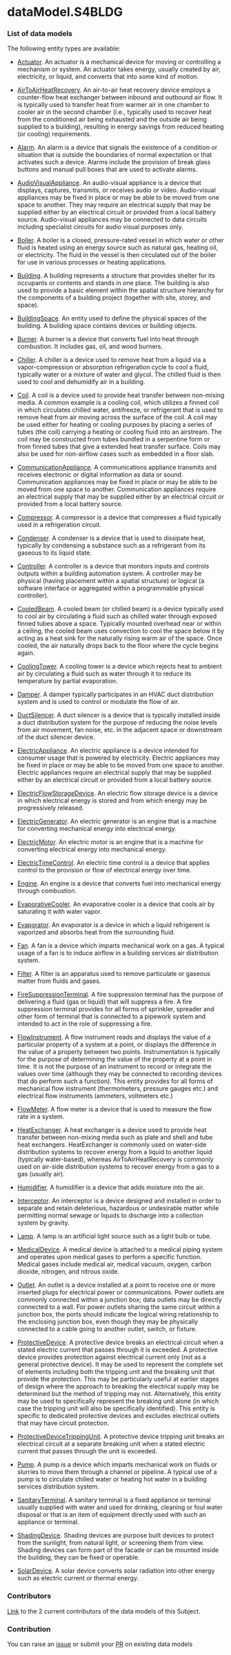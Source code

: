 # dataModel.S4BLDG

### List of data models

The following entity types are available:
- [Actuator](https://github.com/smart-data-models/dataModel.S4BLDG/blob/master/Actuator/README.md). An actuator is a mechanical device for moving or controlling a mechanism or system. An actuator takes energy, usually created by air, electricity, or liquid, and converts that into some kind of motion.

- [AirToAirHeatRecovery](https://github.com/smart-data-models/dataModel.S4BLDG/blob/master/AirToAirHeatRecovery/README.md). An air-to-air heat recovery device employs a counter-flow heat exchanger between inbound and outbound air flow. It is typically used to transfer heat from warmer air in one chamber to cooler air in the second chamber (i.e., typically used to recover heat from the conditioned air being exhausted and the outside air being supplied to a building), resulting in energy savings from reduced heating (or cooling) requirements.

- [Alarm](https://github.com/smart-data-models/dataModel.S4BLDG/blob/master/Alarm/README.md). An alarm is a device that signals the existence of a condition or situation that is outside the boundaries of normal expectation or that activates such a device.  Alarms include the provision of break glass buttons and manual pull boxes that are used to activate alarms.

- [AudioVisualAppliance](https://github.com/smart-data-models/dataModel.S4BLDG/blob/master/AudioVisualAppliance/README.md). An audio-visual appliance is a device that displays, captures, transmits, or receives audio or video.  Audio-visual appliances may be fixed in place or may be able to be moved from one space to another. They may require an electrical supply that may be supplied either by an electrical circuit or provided from a local battery source. Audio-visual appliances may be connected to data circuits including specialist circuits for audio visual purposes only.

- [Boiler](https://github.com/smart-data-models/dataModel.S4BLDG/blob/master/Boiler/README.md). A boiler is a closed, pressure-rated vessel in which water or other fluid is heated using an energy source such as natural gas, heating oil, or electricity. The fluid in the vessel is then circulated out of the boiler for use in various processes or heating applications.

- [Building](https://github.com/smart-data-models/dataModel.S4BLDG/blob/master/Building/README.md). A building represents a structure that provides shelter for its occupants or contents and stands in one place. The building is also used to provide a basic element within the spatial structure hierarchy for the components of a building project (together with site, storey, and space).

- [BuildingSpace](https://github.com/smart-data-models/dataModel.S4BLDG/blob/master/BuildingSpace/README.md). An entity used to define the physical spaces of the building. A building space contains devices or building objects.

- [Burner](https://github.com/smart-data-models/dataModel.S4BLDG/blob/master/Burner/README.md). A burner is a device that converts fuel into heat through combustion. It includes gas, oil, and wood burners.

- [Chiller](https://github.com/smart-data-models/dataModel.S4BLDG/blob/master/Chiller/README.md). A chiller is a device used to remove heat from a liquid via a vapor-compression or absorption refrigeration cycle to cool a fluid, typically water or a mixture of water and glycol. The chilled fluid is then used to cool and dehumidify air in a building.

- [Coil](https://github.com/smart-data-models/dataModel.S4BLDG/blob/master/Coil/README.md). A coil is a device used to provide heat transfer between non-mixing media. A common example is a cooling coil, which utilizes a finned coil in which circulates chilled water, antifreeze, or refrigerant that is used to remove heat from air moving across the surface of the coil. A coil may be used either for heating or cooling purposes by placing a series of tubes (the coil) carrying a heating or cooling fluid into an airstream. The coil may be constructed from tubes bundled in a serpentine form or from finned tubes that give a extended heat transfer surface.  Coils may also be used for non-airflow cases such as embedded in a floor slab.

- [CommunicationAppliance](https://github.com/smart-data-models/dataModel.S4BLDG/blob/master/CommunicationAppliance/README.md). A communications appliance transmits and receives electronic or digital information as data or sound.  Communication appliances may be fixed in place or may be able to be moved from one space to another. Communication appliances require an electrical supply that may be supplied either by an electrical circuit or provided from a local battery source.

- [Compressor](https://github.com/smart-data-models/dataModel.S4BLDG/blob/master/Compressor/README.md). A compressor is a device that compresses a fluid typically used in a refrigeration circuit.

- [Condenser](https://github.com/smart-data-models/dataModel.S4BLDG/blob/master/Condenser/README.md). A condenser is a device that is used to dissipate heat, typically by condensing a substance such as a refrigerant from its gaseous to its liquid state.

- [Controller](https://github.com/smart-data-models/dataModel.S4BLDG/blob/master/Controller/README.md). A controller is a device that monitors inputs and controls outputs within a building automation system.  A controller may be physical (having placement within a spatial structure) or logical (a software interface or aggregated within a programmable physical controller).

- [CooledBeam](https://github.com/smart-data-models/dataModel.S4BLDG/blob/master/CooledBeam/README.md). A cooled beam (or chilled beam) is a device typically used to cool air by circulating a fluid such as chilled water through exposed finned tubes above a space. Typically mounted overhead near or within a ceiling, the cooled beam uses convection to cool the space below it by acting as a heat sink for the naturally rising warm air of the space. Once cooled, the air naturally drops back to the floor where the cycle begins again.

- [CoolingTower](https://github.com/smart-data-models/dataModel.S4BLDG/blob/master/CoolingTower/README.md). A cooling tower is a device which rejects heat to ambient air by circulating a fluid such as water through it to reduce its temperature by partial evaporation.

- [Damper](https://github.com/smart-data-models/dataModel.S4BLDG/blob/master/Damper/README.md). A damper typically participates in an HVAC duct distribution system and is used to control or modulate the flow of air.

- [DuctSilencer](https://github.com/smart-data-models/dataModel.S4BLDG/blob/master/DuctSilencer/README.md). A duct silencer is a device that is typically installed inside a duct distribution system for the purpose of reducing the noise levels from air movement, fan noise, etc. in the adjacent space or downstream of the duct silencer device.

- [ElectricAppliance](https://github.com/smart-data-models/dataModel.S4BLDG/blob/master/ElectricAppliance/README.md). An electric appliance is a device intended for consumer usage that is powered by electricity. Electric appliances may be fixed in place or may be able to be moved from one space to another. Electric appliances require an electrical supply that may be supplied either by an electrical circuit or provided from a local battery source.

- [ElectricFlowStorageDevice](https://github.com/smart-data-models/dataModel.S4BLDG/blob/master/ElectricFlowStorageDevice/README.md). An electric flow storage device is a device in which electrical energy is stored and from which energy may be progressively released.

- [ElectricGenerator](https://github.com/smart-data-models/dataModel.S4BLDG/blob/master/ElectricGenerator/README.md). An electric generator is an engine that is a machine for converting mechanical energy into electrical energy.

- [ElectricMotor](https://github.com/smart-data-models/dataModel.S4BLDG/blob/master/ElectricMotor/README.md). An electric motor is an engine that is a machine for converting electrical energy into mechanical energy.

- [ElectricTimeControl](https://github.com/smart-data-models/dataModel.S4BLDG/blob/master/ElectricTimeControl/README.md). An electric time control is a device that applies control to the provision or flow of electrical energy over time.

- [Engine](https://github.com/smart-data-models/dataModel.S4BLDG/blob/master/Engine/README.md). An engine is a device that converts fuel into mechanical energy through combustion.

- [EvaporativeCooler](https://github.com/smart-data-models/dataModel.S4BLDG/blob/master/EvaporativeCooler/README.md). An evaporative cooler is a device that cools air by saturating it with water vapor.

- [Evaporator](https://github.com/smart-data-models/dataModel.S4BLDG/blob/master/Evaporator/README.md). An evaporator is a device in which a liquid refrigerent is vaporized and absorbs heat from the surrounding fluid.

- [Fan](https://github.com/smart-data-models/dataModel.S4BLDG/blob/master/Fan/README.md). A fan is a device which imparts mechanical work on a gas. A typical usage of a fan is to induce airflow in a building services air distribution system.

- [Filter](https://github.com/smart-data-models/dataModel.S4BLDG/blob/master/Filter/README.md). A filter is an apparatus used to remove particulate or gaseous matter from fluids and gases.

- [FireSuppressionTerminal](https://github.com/smart-data-models/dataModel.S4BLDG/blob/master/FireSuppressionTerminal/README.md). A fire suppression terminal has the purpose of delivering a fluid (gas or liquid) that will suppress a fire.  A fire suppression terminal provides for all forms of sprinkler, spreader and other form of terminal that is connected to a pipework system and intended to act in the role of suppressing a fire.

- [FlowInstrument](https://github.com/smart-data-models/dataModel.S4BLDG/blob/master/FlowInstrument/README.md). A flow instrument reads and displays the value of a particular property of a system at a point, or displays the difference in the value of a property between two points.  Instrumentation is typically for the purpose of determining the value of the property at a point in time. It is not the purpose of an instrument to record or integrate the values over time (although they may be connected to recording devices that do perform such a function). This entity provides for all forms of mechanical flow instrument (thermometers, pressure gauges etc.) and electrical flow instruments (ammeters, voltmeters etc.)

- [FlowMeter](https://github.com/smart-data-models/dataModel.S4BLDG/blob/master/FlowMeter/README.md). A flow meter is a device that is used to measure the flow rate in a system.

- [HeatExchanger](https://github.com/smart-data-models/dataModel.S4BLDG/blob/master/HeatExchanger/README.md). A heat exchanger is a device used to provide heat transfer between non-mixing media such as plate and shell and tube heat exchangers. HeatExchanger is commonly used on water-side distribution systems to recover energy from a liquid to another liquid (typically water-based), whereas AirToAirHeatRecovery is commonly used on air-side distribution systems to recover energy from a gas to a gas (usually air).

- [Humidifier](https://github.com/smart-data-models/dataModel.S4BLDG/blob/master/Humidifier/README.md). A humidifier is a device that adds moisture into the air.

- [Interceptor](https://github.com/smart-data-models/dataModel.S4BLDG/blob/master/Interceptor/README.md). An interceptor is a device designed and installed in order to separate and retain deleterious, hazardous or undesirable matter while permitting normal sewage or liquids to discharge into a collection system by gravity.

- [Lamp](https://github.com/smart-data-models/dataModel.S4BLDG/blob/master/Lamp/README.md). A lamp is an artificial light source such as a light bulb or tube.

- [MedicalDevice](https://github.com/smart-data-models/dataModel.S4BLDG/blob/master/MedicalDevice/README.md). A medical device is attached to a medical piping system and operates upon medical gases to perform a specific function. Medical gases include medical air, medical vacuum, oxygen, carbon dioxide, nitrogen, and nitrous oxide.

- [Outlet](https://github.com/smart-data-models/dataModel.S4BLDG/blob/master/Outlet/README.md). An outlet is a device installed at a point to receive one or more inserted plugs for electrical power or communications. Power outlets are commonly connected within a junction box; data outlets may be directly connected to a wall. For power outlets sharing the same circuit within a junction box, the ports should indicate the logical wiring relationship to the enclosing junction box, even though they may be physically connected to a cable going to another outlet, switch, or fixture.

- [ProtectiveDevice](https://github.com/smart-data-models/dataModel.S4BLDG/blob/master/ProtectiveDevice/README.md). A protective device breaks an electrical circuit when a stated electric current that passes through it is exceeded.  A protective device provides protection against electrical current only (not as a general protective device). It may be used to represent the complete set of elements including both the tripping unit and the breaking unit that provide the protection. This may be particularly useful at earlier stages of design where the approach to breaking the electrical supply may be determined but the method of tripping may not. Alternatively, this entity may be used to specifically represent the breaking unit alone (in which case the tripping unit will also be specifically identified). This entity is specific to dedicated protective devices and excludes electrical outlets that may have circuit protection.

- [ProtectiveDeviceTrippingUnit](https://github.com/smart-data-models/dataModel.S4BLDG/blob/master/ProtectiveDeviceTrippingUnit/README.md). A protective device tripping unit breaks an electrical circuit at a separate breaking unit when a stated electric current that passes through the unit is exceeded.

- [Pump](https://github.com/smart-data-models/dataModel.S4BLDG/blob/master/Pump/README.md). A pump is a device which imparts mechanical work on fluids or slurries to move them through a channel or pipeline. A typical use of a pump is to circulate chilled water or heating hot water in a building services distribution system.

- [SanitaryTerminal](https://github.com/smart-data-models/dataModel.S4BLDG/blob/master/SanitaryTerminal/README.md). A sanitary terminal is a fixed appliance or terminal usually supplied with water and used for drinking, cleaning or foul water disposal or that is an item of equipment directly used with such an appliance or terminal.

- [ShadingDevice](https://github.com/smart-data-models/dataModel.S4BLDG/blob/master/ShadingDevice/README.md). Shading devices are purpose built devices to protect from the sunlight, from natural light, or screening them from view. Shading devices can form part of the facade or can be mounted inside the building, they can be fixed or operable.

- [SolarDevice](https://github.com/smart-data-models/dataModel.S4BLDG/blob/master/SolarDevice/README.md). A solar device converts solar radiation into other energy such as electric current or thermal energy.



### Contributors
[Link](https://github.com/smart-data-models/dataModel.S4BLDG/blob/master/CONTRIBUTORS.yaml) to the 2 current contributors of the data models of this Subject.


### Contribution
You can raise an [issue](https://github.com/smart-data-models/dataModel.S4BLDG/issues) or submit your [PR](https://github.com/smart-data-models/dataModel.S4BLDG/pulls) on existing data models
